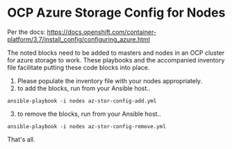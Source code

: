 # OCP Azure Storage Config for Nodes

Per the docs:
https://docs.openshift.com/container-platform/3.7/install_config/configuring_azure.html

The noted blocks need to be added to masters and nodes in  an OCP cluster for azure storage to work.
These playbooks and the accompanied inventory file facilitate putting these code blocks into place.

1. Please populate the inventory file with your nodes appropriately.
2. to add the blocks, run from your Ansible host..

`ansible-playbook -i nodes az-stor-config-add.yml`

3. to remove the blocks, run from your Ansible host..

`ansible-playbook -i nodes az-stor-config-remove.yml`

That's all.
